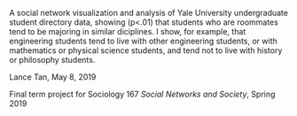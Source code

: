A social network visualization and analysis of Yale University undergraduate student directory data, showing (p&lt;.01) that students who are roommates tend to be majoring in similar diciplines. I show, for example, that engineering students tend to live with other engineering students, or with mathematics or physical science students, and tend not to live with history or philosophy students.

Lance Tan, May 8, 2019

Final term project for Sociology 167 *Social Networks and Society*, Spring 2019
